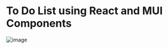 # To Do List using React and MUI Components

![image](https://github.com/davidindub/react-mui-todo-list/assets/69420622/b4ee3868-117b-4136-a704-6d8cee495475)
